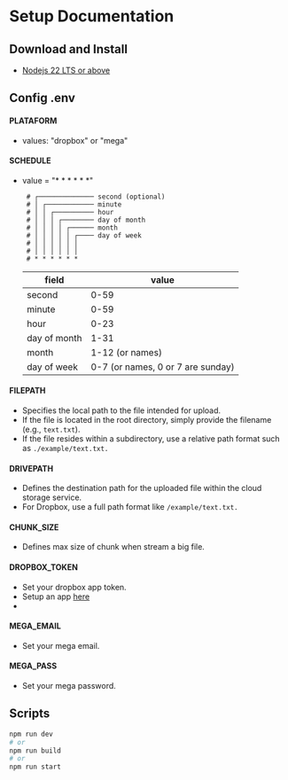 # Setup Documentation

## Download and Install

- [Nodejs 22 LTS or above](https://nodejs.org/)

## Config .env

#### PLATAFORM
- values: "dropbox" or "mega"

#### SCHEDULE
- value = "* * * * * *"
   ```
    # ┌────────────── second (optional)
    # │ ┌──────────── minute
    # │ │ ┌────────── hour
    # │ │ │ ┌──────── day of month
    # │ │ │ │ ┌────── month
    # │ │ │ │ │ ┌──── day of week
    # │ │ │ │ │ │
    # │ │ │ │ │ │
    # * * * * * *
    ```
    | field        | value                             |
    | ------------ | --------------------------------- |
    | second       | 0-59                              |
    | minute       | 0-59                              |
    | hour         | 0-23                              |
    | day of month | 1-31                              |
    | month        | 1-12 (or names)                   |
    | day of week  | 0-7 (or names, 0 or 7 are sunday) |

#### FILEPATH

- Specifies the local path to the file intended for upload.
- If the file is located in the root directory, simply provide the filename (e.g., `text.txt`).
- If the file resides within a subdirectory, use a relative path format such as `./example/text.txt.`


#### DRIVEPATH

- Defines the destination path for the uploaded file within the cloud storage service.
- For Dropbox, use a full path format like `/example/text.txt.`

#### CHUNK_SIZE

- Defines max size of chunk when stream a big file.

#### DROPBOX_TOKEN

- Set your dropbox app token.
- Setup an app [here](https://www.dropbox.com/developers/apps)
- 
#### MEGA_EMAIL

- Set your mega email.

#### MEGA_PASS

- Set your mega password.

## Scripts

```bash
npm run dev
# or
npm run build
# or
npm run start
```
